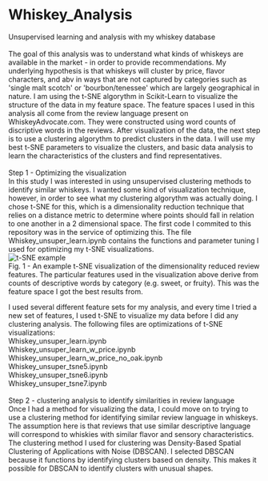 # Whiskey_Analysis
Unsupervised learning and analysis with my whiskey database
<br><br>
The goal of this analysis was to understand what kinds of whiskeys are available in the market - in order to provide recommendations. My underlying hypothesis is that 
whiskeys will cluster by price, flavor characters, and abv in ways that are not captured by categories such as 'single malt scotch' or 'bourbon/tenessee' which are 
largely geographical in nature. I am using the t-SNE algorythm in Scikit-Learn to visualize the structure of the data in my feature space. The feature spaces I used 
in
this analysis all come from the review language present on WhiskeyAdvocate.com. They were constructed using word counts of discriptive words in the reviews. After 
visualization of the data, the next step is to use a clustering algorythm to predict clusters in the data. I will use my best t-SNE parameters to visualize the 
clusters, 
and basic data analysis to learn the characteristics of the clusters and find representatives. 
<br><br>
Step 1 - Optimizing the visualization
<br>
In this study I was interested in using unsupervised clustering methods to identify similar whiskeys. I wanted some kind of visualization technique, however, in order
to 
see what my clustering algorythm was actually doing. I chose t-SNE for this, which is a dimensionality reduction technique that relies on a distance metric to 
determine
where points should fall in relation to one another in a 2 dimensional space. The first code I commited to this repository was in the service of optimizing this. The 
file Whiskey_unsuper_learn.ipynb contains the functions and parameter tuning I used for optimizing my t-SNE visualizations.
<br>
<img src="https://github.com/gspahlin/Whiskey_Analysis/blob/master/Figures/tSNE_alone.png" alt = "t-SNE example">
<br>
Fig. 1 - An example t-SNE visualization of the dimensionality reduced review features. The particular features used in the visualization above derive from counts of 
descriptive words by category (e.g. sweet, or fruity). This was the feature space I got the best results from.<br>

I used several different feature sets for my analysis, and every time I tried a new set of features, I used t-SNE to visualize my data before I did any clustering 
analysis. The following files are optimizations of t-SNE visualizations:
<br>
Whiskey_unsuper_learn.ipynb<br>
Whiskey_unsuper_learn_w_price.ipynb<br>
Whiskey_unsuper_learn_w_price_no_oak.ipynb<br>
Whiskey_unsuper_tsne5.ipynb<br>
Whiskey_unsuper_tsne6.ipynb<br>
Whiskey_unsuper_tsne7.ipynb<br>
<br>
Step 2 - clustering analysis to identify similarities in review language
<br>
Once I had a method for visualizing the data, I could move on to trying to use a clustering method for identifying similar review language in whiskeys. The assumption 
here is that reviews that use similar descriptive language will correspond to whiskies with similar flavor and sensory characteristics. The clustering method I used 
for clustering was Density-Based Spatial Clustering of Applications with Noise (DBSCAN). I selected DBSCAN because it functions by identifying clusters based on 
density. This makes it possible for DBSCAN to identify clusters with unusual shapes. 
